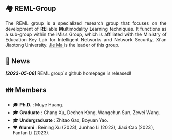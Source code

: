 ## 🏘️ REML-Group

<p align='justify'>The REML group is a specialized research group that focuses on the development of <strong>RE</strong>liable <strong>M</strong>ultimodality <strong>L</strong>earning techniques. It functions as a sub-group within the iMiss Group, which is affiliated with the Ministry of Education Key Lab for Intelligent Networks and Network Security, Xi'an Jiaotong University. <a href="https://dr-majie.github.io/"> Jie Ma </a> is the leader of this group. </p>

## 📰 News

**_[2023-05-06]_** REML group`s github homepage is released!

## 👪 Members
* 🎓 __Ph.D.__ : Muye Huang.
* 🎓 __Graduate__ : Chang Xu, Dechen Kong, Wangchun Sun, Zewei Wang.
* 🎓 __Undergraduate__ : Zhitao Gao, Boyuan Yao.
* ❤️ __Alumni__ : Beining Xu (2023), Junhao Li (2023), Jiaxi Cao (2023), Fanfan Li (2023).

